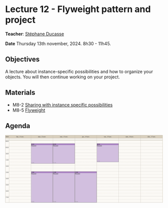 # Lecture 12 - Flyweight pattern and project
**Teacher**: [Stéphane Ducasse](http://stephane.ducasse.free.fr/)

**Date** Thursday 13th november, 2024. 8h30 - 11h45.

## Objectives
A lecture about instance-specific possibilities and how to organize your objects.
You will then continue working on your project.

## Materials
- M8-2 [Sharing with instance specific possibilities](https://advanced-design-mooc.pharo.org/#module8)
- M8-5 [Flyweight](https://advanced-design-mooc.pharo.org/#module8)

## Agenda

![img](/Week-07-Project-November-11-15-2024/week-07-agenda.png)   